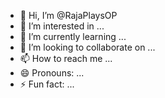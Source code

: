 - 👋 Hi, I’m @RajaPlaysOP
- 👀 I’m interested in ...
- 🌱 I’m currently learning ...
- 💞️ I’m looking to collaborate on ...
- 📫 How to reach me ...
- 😄 Pronouns: ...
- ⚡ Fun fact: ...

<!---
RajaPlaysOP/RajaPlaysOP is a ✨ special ✨ repository because its `README.md` (this file) appears on your GitHub profile.
You can click the Preview link to take a look at your changes.
--->
